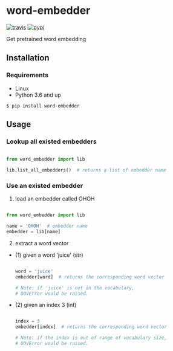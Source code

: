 # word-embedder

[![travis][travis-image]][travis-url]
[![pypi][pypi-image]][pypi-url]

[travis-image]: https://img.shields.io/travis/Yoctol/word-embedder.svg?style=flat
[travis-url]: https://travis-ci.org/Yoctol/word-embedder
[pypi-image]: https://img.shields.io/pypi/v/word-embedder.svg?style=flat
[pypi-url]: https://pypi.python.org/pypi/word-embedder

Get pretrained word embedding


## Installation

### Requirements
* Linux
* Python 3.6 and up

`$ pip install word-embedder`

## Usage

### Lookup all existed embedders
```python

from word_embedder import lib

lib.list_all_embedders()  # returns a list of embedder name

```

### Use an existed embedder

1. load an embedder called OHOH
```python

from word_embedder import lib

name = 'OHOH'  # embedder name
embedder = lib[name]

```

2. extract a word vector

- (1) given a word 'juice' (str)
    ```python

    word = 'juice'
    embedder[word]  # returns the corresponding word vector

    # Note: if 'juice' is not in the vocabulary, 
    # OOVError would be raised.

    ```

- (2) given an index 3 (int)
    ```python

    index = 3
    embedder[index]  # returns the corresponding word vector

    # Note: if the index is out of range of vocabulary size,
    # OOVError would be raised.

    ```
